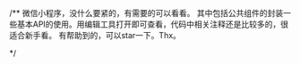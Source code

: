 /**
	微信小程序，没什么要紧的，有需要的可以看看。
	其中包括公共组件的封装一些基本API的使用。用编辑工具打开即可查看，代码中相关注释还是比较多的，很适合新手看。
	有帮助到的，可以star一下。Thx。

*/